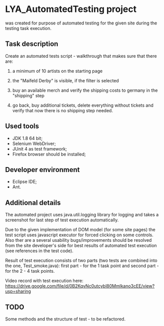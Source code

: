 # LYA_AutomatedTesting project 
was created for purpose of automated testing for the given site during the testing task execution.

## Task description
Create an automated tests script - walkthrough that makes sure that there are:

1) a minimum of 10 artists on the starting page

2) the "Maifeld Derby" is visible, if the filter is selected

3) buy an available merch and verify the shipping costs to germany in the "shipping" step

4) go back, buy additional tickets, delete everything without tickets and verify that now there is no shipping step needed.

## Used tools
- JDK 1.8 64 bit;
- Selenium WebDriver;
- JUnit 4 as test framework;
- Firefox browser should be installed;

## Developer environment
- Eclipse IDE;
- Ant.

## Additional details
The automated project uses java.util.logging library for logging and takes a screenshot for last step of test execution automatically.

Due to the given implementation of DOM model (for some site pages) the test script uses javascript executor for forced clicking on some controls. Also ther are a several usability bugs/improvements should be resolved from the site developer's side for best results of automated test execution (see references in the test code).

Result of test execution consists of two parts (two tests are combined into the one, Test_smoke.java): first part - for the 1 task point and second part - for the 2 - 4 task points.

Video record with test execution here: https://drive.google.com/file/d/0B2KqvNc0utcybl80Mmlkano3cEE/view?usp=sharing

## TODO
Some methods and the structure of test - to be refactored. 

